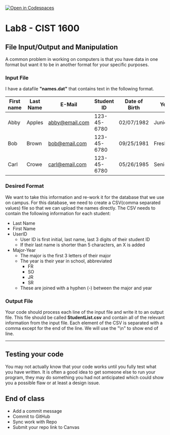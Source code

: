 [![Open in Codespaces](https://classroom.github.com/assets/launch-codespace-2972f46106e565e64193e422d61a12cf1da4916b45550586e14ef0a7c637dd04.svg)](https://classroom.github.com/open-in-codespaces?assignment_repo_id=21324303)
# Lab8 - CIST 1600

## File Input/Output and Manipulation

A common problem in working on computers is that you have data in one format but want it to be in another format for your specific purposes.

### Input File

I have a datafile **"names.dat"** that contains text in the following format.

| First name | Last Name | E-Mail | Student ID | Date of Birth | Year | Major |
|---|---|---|---|---|---|---|
| Abby | Apples | abby@email.com | 123-45-6780 | 02/07/1982 | Junior | Music |
| Bob | Brown | bob@email.com | 123-45-6780 | 09/25/1981 | Freshman | Civil Engineering |
| Carl | Crowe | carl@email.com | 123-45-6780 | 05/26/1985 | Senior | Cyber Security |

### Desired Format
We want to take this information and re-work it for the database that we use on campus. For this database, we need to create a CSV(comma separated values) file so that we can upload the names directly. The CSV needs to contain the following information for each student:
- Last Name
- First Name
- UserID
  - User ID is first initial, last name, last 3 digits of their student ID
  - If their last name is shorter than 5 characters, an X is added
- Major-Year
  - The major is the first 3 letters of their major
  - The year is their year in school, abbreviated
    - FR
    - SO
    - JR
    - SR
  - These are joined with a hyphen (-) between the major and year

### Output File
Your code should process each line of the input file and write it to an output file. This file should be called **StudentList.csv** and contain all of the relevant information from the input file. Each element of the CSV is separated with a comma except for the end of the line. We will use the "\n" to show end of line.

---
## Testing your code
You may not actually know that your code works until you fully test what you have written. It is often a good idea to get someone else to run your program, they may do something you had not anticipated which could show you a possible flaw or at least a design issue.

## End of class
- Add a commit message
- Commit to GitHub
- Sync work with Repo
- Submit your repo link to Canvas
